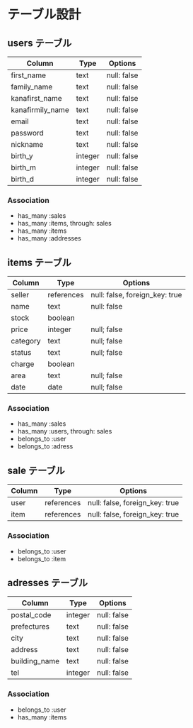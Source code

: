 # テーブル設計
## users テーブル

| Column           | Type    | Options     |
| ---------------- | ------- | ----------- |
| first_name       | text    | null: false |
| family_name      | text    | null: false |
| kanafirst_name   | text    | null: false |
| kanafirmily_name | text    | null: false |
| email            | text    | null: false |
| password         | text    | null: false |
| nickname         | text    | null: false |
| birth_y          | integer | null: false |
| birth_m          | integer | null: false |
| birth_d          | integer | null: false |

### Association

- has_many :sales
- has_many :items, through: sales
- has_many :items
- has_many :addresses

## items テーブル

| Column   | Type       | Options                        |
| -------- | ---------- | ------------------------------ |
| seller   | references | null: false, foreign_key: true |
| name     | text       | null: false                    |
| stock    | boolean    |                                |  
| price    | integer    | null; false                    |   
| category | text       | null; false                    | 
| status   | text       | null; false                    | 
| charge   | boolean    |                                | 
| area     | text       | null; false                    | 
| date     | date       | null; false                    | 

### Association

- has_many :sales
- has_many :users, through: sales
- belongs_to :user
- belongs_to :adress

## sale テーブル

| Column | Type       | Options                        |
| ------ | ---------- | ------------------------------ |
| user   | references | null: false, foreign_key: true |
| item   | references | null: false, foreign_key: true |

### Association

- belongs_to :user
- belongs_to :item

## adresses テーブル

| Column           | Type    | Options     |
| ---------------- | ------- | ----------- |
| postal_code      | integer | null: false |
| prefectures      | text    | null: false |
| city             | text    | null: false |
| address          | text    | null: false |
| building_name    | text    | null: false |
| tel              | integer | null: false |

### Association

- belongs_to :user
- has_many :items